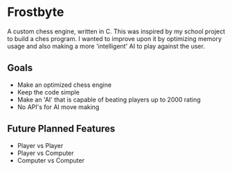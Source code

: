 # Frostbyte
A custom chess engine, written in C. This was inspired by my school project to build a ches program. I wanted to improve upon it by optimizing memory usage and also making a more 'intelligent' AI to play against the user.

## Goals
 - Make an optimized chess engine
 - Keep the code simple
 - Make an 'AI' that is capable of beating players up to 2000 rating
 - No API's for AI move making

## Future Planned Features
 - Player vs Player
 - Player vs Computer
 - Computer vs Computer
